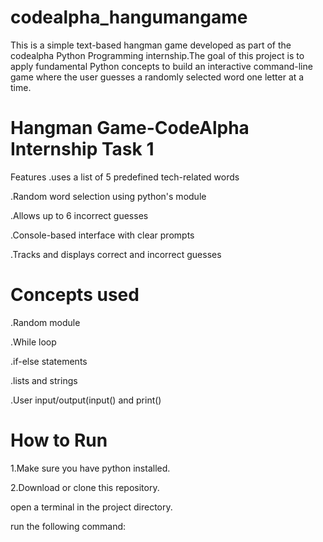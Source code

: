 # codealpha_hangumangame
This is a simple text-based hangman game developed as part of the codealpha Python Programming internship.The goal of this project is to apply fundamental Python concepts to build an interactive command-line game where the user guesses a randomly selected word one letter at a time.

# Hangman Game-CodeAlpha Internship Task 1
Features
.uses a list of 5 predefined tech-related words

.Random word selection using python's module

.Allows up to 6 incorrect guesses

.Console-based interface with clear prompts

.Tracks and displays correct and incorrect guesses

# Concepts used
.Random module

.While loop

.if-else statements

.lists and strings

.User input/output(input() and print()

# How to Run
1.Make sure you have python installed.

2.Download or clone this repository.

open a terminal in the project directory.

run the following command:
